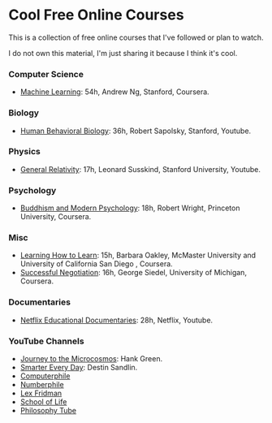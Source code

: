# Cool Free Online Courses
This is a collection of free online courses that I've followed or plan to watch.

I do not own this material, I'm just sharing it because I think it's cool.

### Computer Science
- [Machine Learning](https://www.coursera.org/learn/machine-learning "Machine Learning"): 54h, Andrew Ng, Stanford, Coursera.

### Biology
- [Human Behavioral Biology](https://www.youtube.com/playlist?list=PL848F2368C90DDC3D "Human Behavioral Biology"): 36h, Robert Sapolsky, Stanford, Youtube.

### Physics
- [General Relativity](https://www.youtube.com/playlist?list=PLpGHT1n4-mAvcXwzOIz3dHnGZaQP1LEib "General Relativity"): 17h, Leonard Susskind, Stanford University, Youtube.

### Psychology
- [Buddhism and Modern Psychology](https://www.coursera.org/learn/science-of-meditation "Buddhism and Modern Psychology"): 18h, Robert Wright, Princeton University, Coursera.

### Misc
- [Learning How to Learn](https://www.coursera.org/learn/learning-how-to-learn "Learning How to Learn"): 15h, Barbara Oakley, McMaster University and University of California San Diego , Coursera.
- [Successful Negotiation](https://www.coursera.org/learn/negotiation-skills "Successful Negotiation"): 16h, George Siedel, University of Michigan, Coursera.

### Documentaries
- [Netflix Educational Documentaries](https://www.youtube.com/playlist?list=PLvahqwMqN4M0GRkZY8WkLZMb6Z-W7qbLA "Educational Documentaries"): 28h, Netflix, Youtube.

### YouTube Channels
- [Journey to the Microcosmos](https://www.youtube.com/channel/UCBbnbBWJtwsf0jLGUwX5Q3g "Journey to the Microcosmos"): Hank Green.
- [Smarter Every Day](https://www.youtube.com/channel/UC6107grRI4m0o2-emgoDnAA "SmarterEveryDay"): Destin Sandlin.
- [Computerphile](https://www.youtube.com/channel/UC9-y-6csu5WGm29I7JiwpnA "Computerphile")
- [Numberphile](https://www.youtube.com/channel/UCoxcjq-8xIDTYp3uz647V5A "Numberphile")
- [Lex Fridman](https://www.youtube.com/channel/UCSHZKyawb77ixDdsGog4iWA "Lex Fridman")
- [School of Life](https://www.youtube.com/channel/UC7IcJI8PUf5Z3zKxnZvTBog "School of Life")
- [Philosophy Tube](https://www.youtube.com/channel/UC2PA-AKmVpU6NKCGtZq_rKQ "Philosophy Tube")
